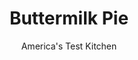 ---
layout: ../../layouts/MarkdownPostLayout.astro
title: Buttermilk Pie
author: America's Test Kitchen
pubDate: 2023-03-15
description: "Buttermilk is a baker’s secret—add it to just about anything for a moist, tender, tangy result. Now imagine how creamy and delicious it would be in a pie."
image_url: https://res.cloudinary.com/hksqkdlah/image/upload/ar_1:1,c_fill,dpr_2.0,f_auto,fl_lossy.progressive.strip_profile,g_faces:auto,q_auto:low,w_344/SFS_ButtermilkPie_39_pulaoe
tags: ["Desserts or Baked Goods","Dessert Pies","Cookbook Collection"]
calories: 1715
protein: 4
carbohydrates: 24
fats: 
fiber: 
ingredients: ["1 (9-inch) single-crust, pie dough","1 large, egg white, lightly beaten","3/4 cup (5 1/4 ounces) plus 2 teaspoons, sugar","1 tablespoon, cornstarch","3/4 teaspoon, salt","2 large, eggs plus 5 large yolks","1 3/4 cups 1 percent low-fat, buttermilk","1/4 cup, heavy cream","4 tablespoons, unsalted butter, melted and cooled","2 teaspoons, distilled white vinegar","1 1/2 teaspoons, vanilla extract"]
serves: 8
time: "1¾ hours, plus 1 hour chilling and 3½ hours cooling"
instructions: ["FOR THE CRUST: Roll dough into 12-inch circle on lightly floured counter. Transfer to 9-inch pie plate. Fold overhanging dough under itself so edge of fold is flush with outer rim of plate, and crimp edge. Refrigerate for 40 minutes, then freeze for 20 minutes. Adjust oven racks to upper-middle and lower-middle positions and heat oven to 375 degrees.","Line chilled pie shell with 2 (12-inch) squares of parchment paper, letting parchment lie over edges of dough, and fill with pie weights. Place pie plate on rimmed baking sheet and bake on lower-middle oven rack until lightly golden around edges, 20 to 25 minutes. Carefully remove parchment and weights, rotate sheet, and continue to bake until golden brown, 5 to 7 minutes. Brush surface of hot crust with egg white (you won’t need all of it to coat crust) and bake for 1 minute longer.","FOR THE FILLING: Meanwhile, whisk 3/4 cup sugar, cornstarch, and salt together in large bowl. Whisk eggs and yolks into sugar mixture until well combined. Whisk buttermilk, cream, melted butter, vinegar, and vanilla into sugar-egg mixture until incorporated.","Reduce oven temperature to 300 degrees. Whisk buttermilk mixture to recombine and, leaving pie shell in oven, carefully pour buttermilk mixture into hot pie shell. Bake for 10 minutes.","Sprinkle remaining 2 teaspoons sugar evenly over top of pie. Continue to bake until filling in center of pie registers 180 degrees (filling will jiggle slightly when pie is shaken; pie will set as it cools), 30 to 40 minutes. Remove pie from oven and increase oven temperature to 450 degrees. Once oven comes to temperature, place pie on upper-middle oven rack and bake until golden brown on top, 5 to 7 minutes. Let pie cool for 30 minutes on wire rack. Transfer to refrigerator to chill, about 3 hours. Serve."]
nutrition: ["115 mg Potassium","81 mg Phosphorus","76 mg Calcium","9 mg Magnesium","256 mg Sodium","11 g Fat","3 g Monounsaturated","74 mg Cholesterol","6 g Saturated","1 µg Folic acid","9 µg Folate (food)","22 g Sugars","1 µg Vitamin K","69 g Water","24 g Carbs","12 µg Folate equivalent (total)","4 g Protein","106 µg Vitamin A","214 kcal Energy","19 g Sugars, added","1715 calories"]
notes: "All pies are best with homemade crust, and this one is no exception (find our recipe for Single-Crust Pie Dough in the related content section.) But if you lack the time, our favorite store-bought crust is Pillsbury Refrigerated Pie Crusts. Avoid nonfat buttermilk here."
---